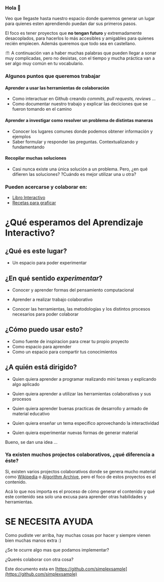 ### Hola 👋

Veo que llegaste hasta nuestro espacio donde queremos generar un lugar para quienes esten aprendiendo puedan dar sus primeros pasos.

El foco es tener proyectos que **no tengan futuro** y extremadamente desacoplados, para hacerlos lo más accesibles y amigables para quienes recién empiecen.
Además queremos que todo sea en castellano. 

:!!: A continuación van a haber muchas palabras que pueden llegar a sonar muy complicadas, pero no desistas, con el tiempo y mucha práctica van a ser algo muy común en tu vocabulario.

### Algunos puntos que queremos trabajar

#### Aprender a usar las herramientas de colaboración

- Como interactuar en Github creando *commits, pull requests, reviews ...*
- Como documentar nuestro trabajo y explicar las deciciones que se fueron tomando en el camino

#### Aprender a investigar como resolver un problema de distintas maneras

- Conocer los lugares comunes donde podemos obtener información y ejemplos
- Saber formular y responder las preguntas. Contextualizando y fundamentando

#### Recopilar muchas soluciones 

- Casi nunca existe una única solución a un problema. Pero, ¿en qué difieren las soluciones? ?Cuándo es mejor utilizar una u otra?


### Pueden acercarse y colaborar en:

- [Libro Interactivo](https://github.com/simplexsample/libro_interactivo)
- [Recetas para graficar](https://github.com/simplexsample/recetas_para_graficar)



# ¿Qué esperamos del Aprendizaje Interactivo?

## ¿Qué es este lugar?

- Un espacio para poder experimentar

## ¿En qué sentido *experimentar*?

- Conocer y aprender formas del pensamiento computacional

- Aprender a realizar trabajo colaborativo
- Conocer las herramientas, las metodologías y los distintos procesos necesarios para poder colaborar

## ¿Cómo puedo usar esto?

- Como fuente de inspiracion para crear tu propio proyecto
- Como espacio para aprender 
- Como un espacio para compartir tus conocimientos


## ¿A quién está dirigido?

- Quien quiera aprender a programar realizando mini tareas y explicando algo aplicado
- Quien quiera aprender a utilizar las herramientas colaborativas y sus procesos
- Quien quiera aprender buenas practicas de desarrollo y armado de material educativo

- Quien quiera enseñar un tema especifico aprovechando la interactividad
- Quien quiera experimentar nuevas formas de generar material

Bueno, se dan una idea ...


### Ya existen muchos projectos colaborativos, ¿qué diferencia a éste?

Si, existen varios projectos colaborativos donde se genera mucho material como [Wikipedia](https://www.wikipedia.org/) o [Algorithm Archive](https://www.algorithm-archive.org/), pero el foco de estos proyectos es el contenido.

Acá lo que nos importa es el proceso de cómo generar el contenido y qué este contenido sea solo una excusa para aprender otras habilidades y herramientas.


# SE NECESITA AYUDA

Como pudiste ver arriba, hay muchas cosas por hacer y siempre vienen bien muchas manos extra :)

¿Se te ocurre algo mas que podamos implementar?

¿Querés colaborar con otra cosa?

Este documento esta en [https://github.com/simplexsample](https://github.com/simplexsample)

